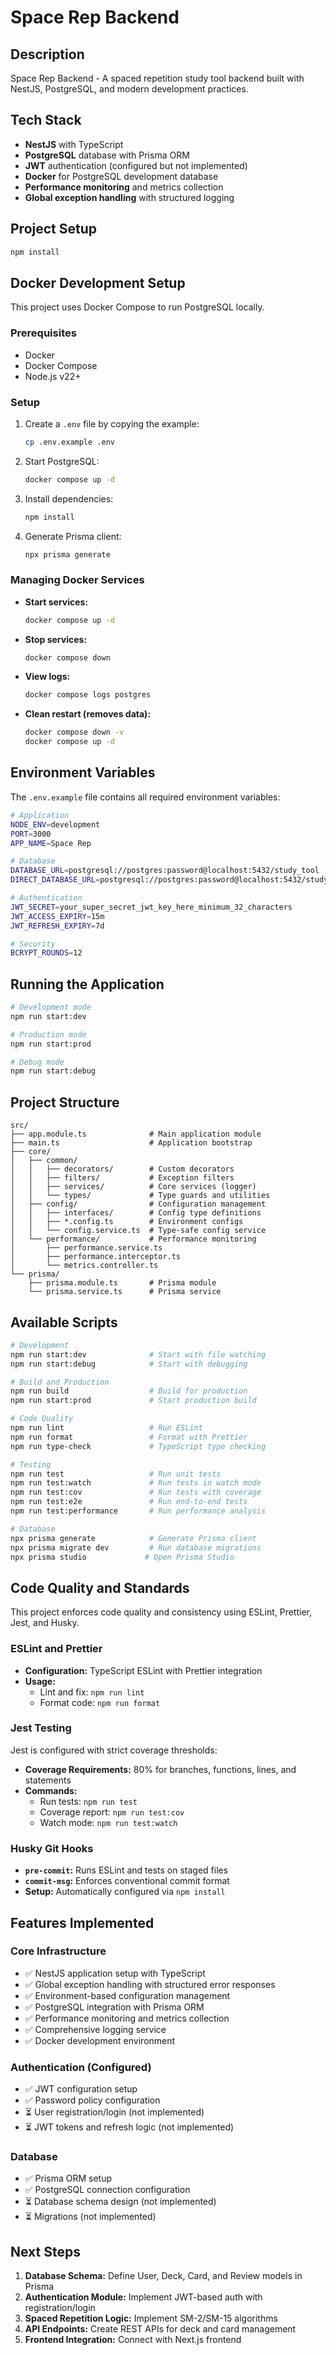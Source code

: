 # Space Rep Backend

## Description

Space Rep Backend - A spaced repetition study tool backend built with NestJS, PostgreSQL, and modern development practices.

## Tech Stack

- **NestJS** with TypeScript
- **PostgreSQL** database with Prisma ORM
- **JWT** authentication (configured but not implemented)
- **Docker** for PostgreSQL development database
- **Performance monitoring** and metrics collection
- **Global exception handling** with structured logging

## Project Setup

```bash
npm install
```

## Docker Development Setup

This project uses Docker Compose to run PostgreSQL locally.

### Prerequisites

- Docker
- Docker Compose
- Node.js v22+

### Setup

1. Create a `.env` file by copying the example:
   ```bash
   cp .env.example .env
   ```

2. Start PostgreSQL:
   ```bash
   docker compose up -d
   ```

3. Install dependencies:
   ```bash
   npm install
   ```

4. Generate Prisma client:
   ```bash
   npx prisma generate
   ```

### Managing Docker Services

- **Start services:**
  ```bash
  docker compose up -d
  ```

- **Stop services:**
  ```bash
  docker compose down
  ```

- **View logs:**
  ```bash
  docker compose logs postgres
  ```

- **Clean restart (removes data):**
  ```bash
  docker compose down -v
  docker compose up -d
  ```

## Environment Variables

The `.env.example` file contains all required environment variables:

```bash
# Application
NODE_ENV=development
PORT=3000
APP_NAME=Space Rep

# Database
DATABASE_URL=postgresql://postgres:password@localhost:5432/study_tool
DIRECT_DATABASE_URL=postgresql://postgres:password@localhost:5432/study_tool

# Authentication
JWT_SECRET=your_super_secret_jwt_key_here_minimum_32_characters
JWT_ACCESS_EXPIRY=15m
JWT_REFRESH_EXPIRY=7d

# Security
BCRYPT_ROUNDS=12
```

## Running the Application

```bash
# Development mode
npm run start:dev

# Production mode
npm run start:prod

# Debug mode
npm run start:debug
```

## Project Structure

```
src/
├── app.module.ts              # Main application module
├── main.ts                    # Application bootstrap
├── core/
│   ├── common/
│   │   ├── decorators/        # Custom decorators
│   │   ├── filters/           # Exception filters
│   │   ├── services/          # Core services (logger)
│   │   └── types/             # Type guards and utilities
│   ├── config/                # Configuration management
│   │   ├── interfaces/        # Config type definitions
│   │   ├── *.config.ts        # Environment configs
│   │   └── config.service.ts  # Type-safe config service
│   └── performance/           # Performance monitoring
│       ├── performance.service.ts
│       ├── performance.interceptor.ts
│       └── metrics.controller.ts
└── prisma/
    ├── prisma.module.ts       # Prisma module
    └── prisma.service.ts      # Prisma service
```

## Available Scripts

```bash
# Development
npm run start:dev              # Start with file watching
npm run start:debug            # Start with debugging

# Build and Production
npm run build                  # Build for production
npm run start:prod             # Start production build

# Code Quality
npm run lint                   # Run ESLint
npm run format                 # Format with Prettier
npm run type-check             # TypeScript type checking

# Testing
npm run test                   # Run unit tests
npm run test:watch             # Run tests in watch mode
npm run test:cov               # Run tests with coverage
npm run test:e2e               # Run end-to-end tests
npm run test:performance       # Run performance analysis

# Database
npx prisma generate            # Generate Prisma client
npx prisma migrate dev         # Run database migrations
npx prisma studio             # Open Prisma Studio
```

## Code Quality and Standards

This project enforces code quality and consistency using ESLint, Prettier, Jest, and Husky.

### ESLint and Prettier

- **Configuration:** TypeScript ESLint with Prettier integration
- **Usage:**
  - Lint and fix: `npm run lint`
  - Format code: `npm run format`

### Jest Testing

Jest is configured with strict coverage thresholds:

- **Coverage Requirements:** 80% for branches, functions, lines, and statements
- **Commands:**
  - Run tests: `npm run test`
  - Coverage report: `npm run test:cov`
  - Watch mode: `npm run test:watch`

### Husky Git Hooks

- **`pre-commit`:** Runs ESLint and tests on staged files
- **`commit-msg`:** Enforces conventional commit format
- **Setup:** Automatically configured via `npm install`

## Features Implemented

### Core Infrastructure
- ✅ NestJS application setup with TypeScript
- ✅ Global exception handling with structured error responses
- ✅ Environment-based configuration management
- ✅ PostgreSQL integration with Prisma ORM
- ✅ Performance monitoring and metrics collection
- ✅ Comprehensive logging service
- ✅ Docker development environment

### Authentication (Configured)
- ✅ JWT configuration setup
- ✅ Password policy configuration
- ⏳ User registration/login (not implemented)
- ⏳ JWT tokens and refresh logic (not implemented)

### Database
- ✅ Prisma ORM setup
- ✅ PostgreSQL connection configuration
- ⏳ Database schema design (not implemented)
- ⏳ Migrations (not implemented)

## Next Steps

1. **Database Schema:** Define User, Deck, Card, and Review models in Prisma
2. **Authentication Module:** Implement JWT-based auth with registration/login
3. **Spaced Repetition Logic:** Implement SM-2/SM-15 algorithms
4. **API Endpoints:** Create REST APIs for deck and card management
5. **Frontend Integration:** Connect with Next.js frontend